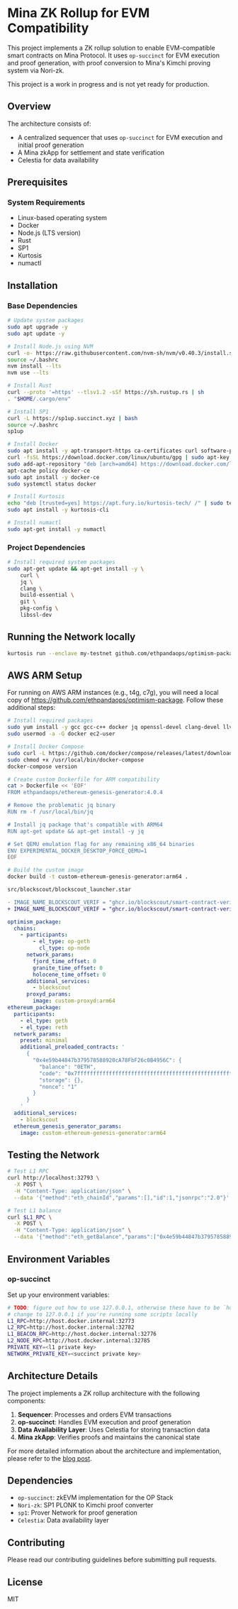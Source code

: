 # Mina ZK Rollup for EVM Compatibility

This project implements a ZK rollup solution to enable EVM-compatible smart contracts on Mina Protocol. It uses `op-succinct` for EVM execution and proof generation, with proof conversion to Mina's Kimchi proving system via Nori-zk.

This project is a work in progress and is not yet ready for production.

## Overview

The architecture consists of:
- A centralized sequencer that uses `op-succinct` for EVM execution and initial proof generation
- A Mina zkApp for settlement and state verification
- Celestia for data availability

## Prerequisites

### System Requirements
- Linux-based operating system
- Docker
- Node.js (LTS version)
- Rust
- SP1
- Kurtosis
- numactl

## Installation

### Base Dependencies

```bash
# Update system packages
sudo apt upgrade -y
sudo apt update -y

# Install Node.js using NVM
curl -o- https://raw.githubusercontent.com/nvm-sh/nvm/v0.40.3/install.sh | bash
source ~/.bashrc
nvm install --lts
nvm use --lts

# Install Rust
curl --proto '=https' --tlsv1.2 -sSf https://sh.rustup.rs | sh
. "$HOME/.cargo/env"

# Install SP1
curl -L https://sp1up.succinct.xyz | bash
source ~/.bashrc
sp1up

# Install Docker
sudo apt install -y apt-transport-https ca-certificates curl software-properties-common
curl -fsSL https://download.docker.com/linux/ubuntu/gpg | sudo apt-key add -
sudo add-apt-repository "deb [arch=amd64] https://download.docker.com/linux/ubuntu focal stable"
apt-cache policy docker-ce
sudo apt install -y docker-ce
sudo systemctl status docker

# Install Kurtosis
echo "deb [trusted=yes] https://apt.fury.io/kurtosis-tech/ /" | sudo tee /etc/apt/sources.list.d/kurtosis.list
sudo apt install -y kurtosis-cli

# Install numactl
sudo apt-get install -y numactl
```

### Project Dependencies

```bash
# Install required system packages
sudo apt-get update && apt-get install -y \
    curl \
    jq \
    clang \
    build-essential \
    git \
    pkg-config \
    libssl-dev
```

## Running the Network locally

```bash
kurtosis run --enclave my-testnet github.com/ethpandaops/optimism-package --args-file op-network.yaml --image-download always
```

## AWS ARM Setup

For running on AWS ARM instances (e.g., t4g, c7g), you will need a local copy of https://github.com/ethpandaops/optimism-package. Follow these additional steps:

```bash
# Install required packages
sudo yum install -y gcc gcc-c++ docker jq openssl-devel clang-devel llvm-devel
sudo usermod -a -G docker ec2-user

# Install Docker Compose
sudo curl -L https://github.com/docker/compose/releases/latest/download/docker-compose-$(uname -s)-$(uname -m) -o /usr/local/bin/docker-compose
sudo chmod +x /usr/local/bin/docker-compose
docker-compose version

# Create custom Dockerfile for ARM compatibility
cat > Dockerfile << 'EOF'
FROM ethpandaops/ethereum-genesis-generator:4.0.4

# Remove the problematic jq binary
RUN rm -f /usr/local/bin/jq

# Install jq package that's compatible with ARM64
RUN apt-get update && apt-get install -y jq

# Set QEMU emulation flag for any remaining x86_64 binaries
ENV EXPERIMENTAL_DOCKER_DESKTOP_FORCE_QEMU=1
EOF

# Build the custom image
docker build -t custom-ethereum-genesis-generator:arm64 .
```


```diff
src/blockscout/blockscout_launcher.star

- IMAGE_NAME_BLOCKSCOUT_VERIF = "ghcr.io/blockscout/smart-contract-verifier:v1.9.0"
+ IMAGE_NAME_BLOCKSCOUT_VERIF = "ghcr.io/blockscout/smart-contract-verifier:v1.9.0-arm"
```

```yaml
optimism_package:
  chains:
    - participants:
        - el_type: op-geth
          cl_type: op-node
      network_params:
        fjord_time_offset: 0
        granite_time_offset: 0
        holocene_time_offset: 0
      additional_services:
        - blockscout
      proxyd_params:
        image: custom-proxyd:arm64
ethereum_package:
  participants:
    - el_type: geth
    - el_type: reth
  network_params:
    preset: minimal
    additional_preloaded_contracts: '
      {
        "0x4e59b44847b379578588920cA78FbF26c0B4956C": {
          "balance": "0ETH",
          "code": "0x7fffffffffffffffffffffffffffffffffffffffffffffffffffffffffffffffe03601600081602082378035828234f58015156039578182fd5b8082525050506014600cf3",
          "storage": {},
          "nonce": "1"
        }
      }
    '
  additional_services:
    - blockscout
  ethereum_genesis_generator_params:
    image: custom-ethereum-genesis-generator:arm64
```

## Testing the Network

```bash
# Test L1 RPC
curl http://localhost:32793 \
  -X POST \
  -H "Content-Type: application/json" \
  --data '{"method":"eth_chainId","params":[],"id":1,"jsonrpc":"2.0"}'

# Test L1 balance
curl $L1_RPC \
  -X POST \
  -H "Content-Type: application/json" \
  --data '{"method":"eth_getBalance","params":["0x4e59b44847b379578588920cA78FbF26c0B4956C", "latest"],"id":1,"jsonrpc":"2.0"}'
```

## Environment Variables

### op-succinct

Set up your environment variables:

```bash
# TODO: figure out how to use 127.0.0.1, otherwise these have to be `host.docker.internal` for the docker container to access the host machine
# change to 127.0.0.1 if you're running some scripts locally
L1_RPC=http://host.docker.internal:32773
L2_RPC=http://host.docker.internal:32782
L1_BEACON_RPC=http://host.docker.internal:32776
L2_NODE_RPC=http://host.docker.internal:32785
PRIVATE_KEY=<l1 private key>
NETWORK_PRIVATE_KEY=<succinct private key>
```

## Architecture Details

The project implements a ZK rollup architecture with the following components:

1. **Sequencer**: Processes and orders EVM transactions
2. **op-succinct**: Handles EVM execution and proof generation
3. **Data Availability Layer**: Uses Celestia for storing transaction data
4. **Mina zkApp**: Verifies proofs and maintains the canonical state

For more detailed information about the architecture and implementation, please refer to the [blog post](blog_post.md).

## Dependencies

- `op-succinct`: zkEVM implementation for the OP Stack
- `Nori-zk`: SP1 PLONK to Kimchi proof converter
- `sp1`: Prover Network for proof generation
- `Celestia`: Data availability layer

## Contributing

Please read our contributing guidelines before submitting pull requests.

## License

MIT